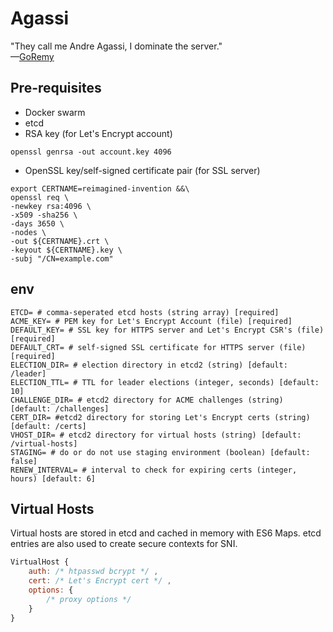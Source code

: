 # Agassi
"They call me Andre Agassi, I dominate the server."</br>
—[GoRemy](https://www.youtube.com/watch?v=B97P0e7ejYw)

## Pre-requisites
- Docker swarm
- etcd
- RSA key (for Let's Encrypt account)
```shell
openssl genrsa -out account.key 4096
```
- OpenSSL key/self-signed certificate pair (for SSL server)
```shell
export CERTNAME=reimagined-invention &&\
openssl req \
-newkey rsa:4096 \
-x509 -sha256 \
-days 3650 \
-nodes \
-out ${CERTNAME}.crt \
-keyout ${CERTNAME}.key \
-subj "/CN=example.com" 
```

## env
```shell
ETCD= # comma-seperated etcd hosts (string array) [required]
ACME_KEY= # PEM key for Let's Encrypt Account (file) [required]
DEFAULT_KEY= # SSL key for HTTPS server and Let's Encrypt CSR's (file) [required]
DEFAULT_CRT= # self-signed SSL certificate for HTTPS server (file) [required]
ELECTION_DIR= # election directory in etcd2 (string) [default: /leader]
ELECTION_TTL= # TTL for leader elections (integer, seconds) [default: 10]
CHALLENGE_DIR= # etcd2 directory for ACME challenges (string) [default: /challenges]
CERT_DIR= #etcd2 directory for storing Let's Encrypt certs (string) [default: /certs]
VHOST_DIR= # etcd2 directory for virtual hosts (string) [default: /virtual-hosts]
STAGING= # do or do not use staging environment (boolean) [default: false]
RENEW_INTERVAL= # interval to check for expiring certs (integer, hours) [default: 6]
```

## Virtual Hosts
Virtual hosts are stored in etcd and cached in memory with ES6 Maps. etcd entries are also used to create secure contexts for SNI.
```js
VirtualHost {
    auth: /* htpasswd bcrypt */ ,
    cert: /* Let's Encrypt cert */ ,
    options: {
        /* proxy options */
    }
}
```
